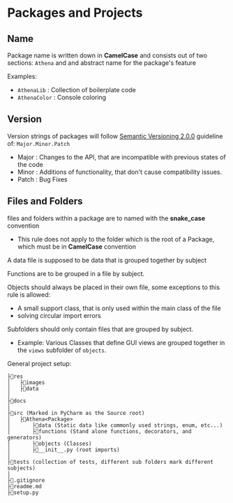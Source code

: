 # Packages and Projects
## Name
Package name is written down in **CamelCase** and consists out of two sections: `Athena` and and abstract name for the package's feature

Examples:
- `AthenaLib`   : Collection of boilerplate code
- `AthenaColor` : Console coloring

## Version
Version strings of packages will follow [Semantic Versioning 2.0.0](https://semver.org/spec/v2.0.0.html) guideline of: `Major.Minor.Patch`
- Major : Changes to the API, that are incompatible with previous states of the code 
- Minor : Additions of functionality, that don't cause compatibility issues.
- Patch : Bug Fixes

## Files and Folders
files and folders within a package are to named with the **snake_case** convention
- This rule does not apply to the folder which is the root of a Package, which must be in **CamelCase** convention

A data file is supposed to be data that is grouped together by subject

Functions are to be grouped in a file by subject.

Objects should always be placed in their own file, some exceptions to this rule is allowed:
- A small support class, that is only used within the main class of the file
- solving circular import errors

Subfolders should only contain files that are grouped by subject.
- Example: Various Classes that define GUI views are grouped together in the `views` subfolder of `objects`.

General project setup:
```
├📁res
│   ├📁images
│   ├📁data
│
├📁docs
│
├📁src (Marked in PyCharm as the Source root)
│   ├📁Athena<Package>
│		├📁data (Static data like commonly used strings, enum, etc...)
│		├📁functions (Stand alone functions, decorators, and generators)
│		├📁objects (Classes)
│		├📄__init__.py (root imports)
│
├📁tests (collection of tests, different sub folders mark different subjects)
│
├📄.gitignore
├📄readme.md
├📄setup.py	

```
